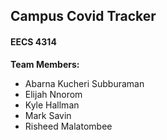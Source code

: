 

## Campus Covid Tracker

#### EECS 4314


**Team Members:**

- Abarna Kucheri Subburaman
- Elijah Nnorom
- Kyle Hallman
- Mark Savin
- Risheed Malatombee





